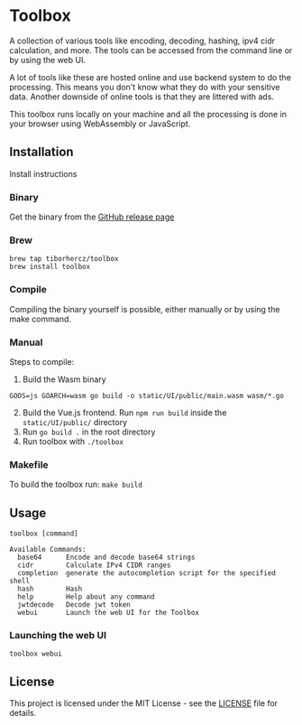 # Toolbox

A collection of various tools like encoding, decoding, hashing, ipv4 cidr calculation, and more.
The tools can be accessed from the command line or by using the web UI.

A lot of tools like these are hosted online and use backend system to do the processing. 
This means you don't know what they do with your sensitive data. Another downside of online tools is that they are littered with ads.

This toolbox runs locally on your machine and all the processing is done in your browser using WebAssembly or JavaScript.

## Installation

Install instructions

### Binary

Get the binary from the [GitHub release page](https://github.com/tiborhercz/toolbox/releases)

### Brew

```shell
brew tap tiborhercz/toolbox
brew install toolbox
```

### Compile

Compiling the binary yourself is possible, either manually or by using the make command.

### Manual
Steps to compile:
1. Build the Wasm binary
```shell
GOOS=js GOARCH=wasm go build -o static/UI/public/main.wasm wasm/*.go
```
2. Build the Vue.js frontend. Run `npm run build` inside the `static/UI/public/` directory
3. Run `go build .` in the root directory
4. Run toolbox with `./toolbox`

### Makefile
To build the toolbox run: `make build`

## Usage

```
toolbox [command]

Available Commands:
  base64      Encode and decode base64 strings
  cidr        Calculate IPv4 CIDR ranges
  completion  generate the autocompletion script for the specified shell
  hash        Hash
  help        Help about any command
  jwtdecode   Decode jwt token
  webui       Launch the web UI for the Toolbox
```

### Launching the web UI
```shell
toolbox webui
```

## License

This project is licensed under the MIT License - see the [LICENSE](LICENSE) file for details.
